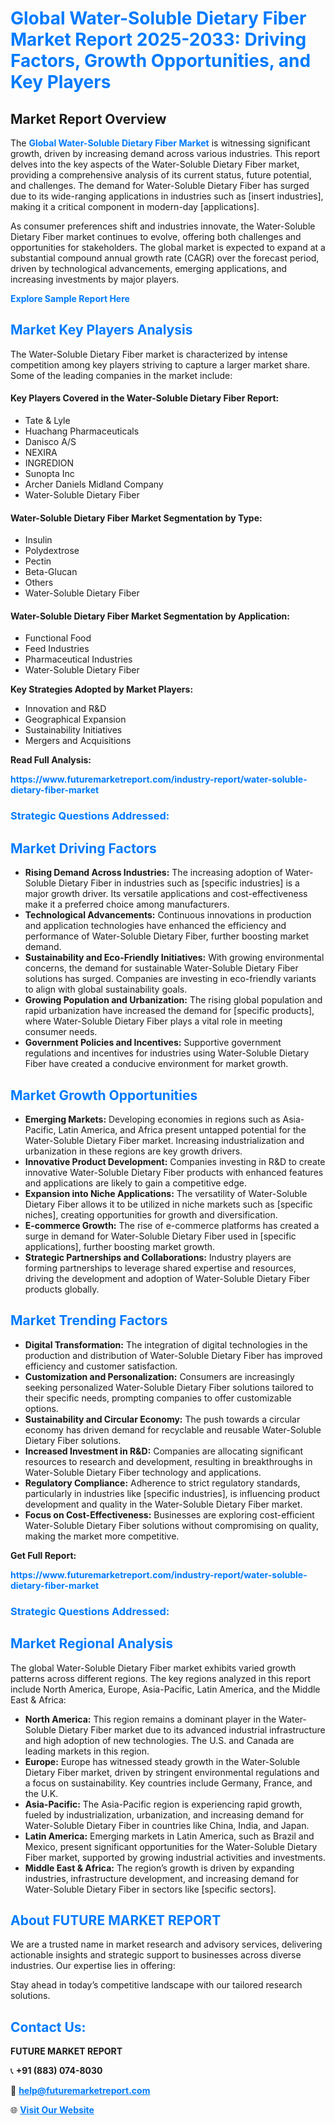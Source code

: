 <h1 style="color: #007BFF;">Global Water-Soluble Dietary Fiber Market Report 2025-2033: Driving Factors, Growth Opportunities, and Key Players</h1>

<section id="overview">
<h2>Market Report Overview</h2>
<p>The <a href="https://www.futuremarketreport.com/industry-report/water-soluble-dietary-fiber-market" style="color: #007BFF; text-decoration: none;"><strong>Global Water-Soluble Dietary Fiber Market</strong></a> is witnessing significant growth, driven by increasing demand across various industries. This report delves into the key aspects of the Water-Soluble Dietary Fiber market, providing a comprehensive analysis of its current status, future potential, and challenges. The demand for Water-Soluble Dietary Fiber has surged due to its wide-ranging applications in industries such as [insert industries], making it a critical component in modern-day [applications].</p>
<p>As consumer preferences shift and industries innovate, the Water-Soluble Dietary Fiber market continues to evolve, offering both challenges and opportunities for stakeholders. The global market is expected to expand at a substantial compound annual growth rate (CAGR) over the forecast period, driven by technological advancements, emerging applications, and increasing investments by major players.</p>
</section>

<section id="overview">
<p><a href="https://www.futuremarketreport.com/request-sample/reportId=98986" style="color: #007BFF; text-decoration: none;"><strong>Explore Sample Report Here</strong></a></p>
</section>

<section id="key-players">
<h2 style="color: #007BFF;">Market Key Players Analysis</h2>
<p>The Water-Soluble Dietary Fiber market is characterized by intense competition among key players striving to capture a larger market share. Some of the leading companies in the market include:</p>
<h4>Key Players Covered in the Water-Soluble Dietary Fiber Report:</h4>
<ul><li>Tate &amp; Lyle</li><li>Huachang Pharmaceuticals</li><li>Danisco A/S</li><li>NEXIRA</li><li>INGREDION</li><li>Sunopta Inc</li><li>Archer Daniels Midland Company</li><li>Water-Soluble Dietary Fiber</li></ul>
<h4>Water-Soluble Dietary Fiber Market Segmentation by Type:</h4>
<ul><li>Insulin</li><li>Polydextrose</li><li>Pectin</li><li>Beta-Glucan</li><li>Others</li><li>Water-Soluble Dietary Fiber</li></ul>

<h4>Water-Soluble Dietary Fiber Market Segmentation by Application:</h4>
<ul><li>Functional Food</li><li>Feed Industries</li><li>Pharmaceutical Industries</li><li>Water-Soluble Dietary Fiber</li></ul>
<p><strong>Key Strategies Adopted by Market Players:</strong></p>
<ul>
<li>Innovation and R&D</li>
<li>Geographical Expansion</li>
<li>Sustainability Initiatives</li>
<li>Mergers and Acquisitions</li>
</ul>
</section>

<section>
<p><strong>Read Full Analysis: </strong></p><a href="https://www.futuremarketreport.com/industry-report/water-soluble-dietary-fiber-market" style="color: #007BFF; text-decoration: none;"><strong>https://www.futuremarketreport.com/industry-report/water-soluble-dietary-fiber-market</strong></a>
<h3 style="color: #007BFF;">Strategic Questions Addressed:</h3>
</section>

<section id="driving-factors">
<h2 style="color: #007BFF;">Market Driving Factors</h2>
<ul>
<li><strong>Rising Demand Across Industries:</strong> The increasing adoption of Water-Soluble Dietary Fiber in industries such as [specific industries] is a major growth driver. Its versatile applications and cost-effectiveness make it a preferred choice among manufacturers.</li>
<li><strong>Technological Advancements:</strong> Continuous innovations in production and application technologies have enhanced the efficiency and performance of Water-Soluble Dietary Fiber, further boosting market demand.</li>
<li><strong>Sustainability and Eco-Friendly Initiatives:</strong> With growing environmental concerns, the demand for sustainable Water-Soluble Dietary Fiber solutions has surged. Companies are investing in eco-friendly variants to align with global sustainability goals.</li>
<li><strong>Growing Population and Urbanization:</strong> The rising global population and rapid urbanization have increased the demand for [specific products], where Water-Soluble Dietary Fiber plays a vital role in meeting consumer needs.</li>
<li><strong>Government Policies and Incentives:</strong> Supportive government regulations and incentives for industries using Water-Soluble Dietary Fiber have created a conducive environment for market growth.</li>
</ul>
</section>

<section id="growth-opportunities">
<h2 style="color: #007BFF;">Market Growth Opportunities</h2>
<ul>
<li><strong>Emerging Markets:</strong> Developing economies in regions such as Asia-Pacific, Latin America, and Africa present untapped potential for the Water-Soluble Dietary Fiber market. Increasing industrialization and urbanization in these regions are key growth drivers.</li>
<li><strong>Innovative Product Development:</strong> Companies investing in R&D to create innovative Water-Soluble Dietary Fiber products with enhanced features and applications are likely to gain a competitive edge.</li>
<li><strong>Expansion into Niche Applications:</strong> The versatility of Water-Soluble Dietary Fiber allows it to be utilized in niche markets such as [specific niches], creating opportunities for growth and diversification.</li>
<li><strong>E-commerce Growth:</strong> The rise of e-commerce platforms has created a surge in demand for Water-Soluble Dietary Fiber used in [specific applications], further boosting market growth.</li>
<li><strong>Strategic Partnerships and Collaborations:</strong> Industry players are forming partnerships to leverage shared expertise and resources, driving the development and adoption of Water-Soluble Dietary Fiber products globally.</li>
</ul>
</section>

<section id="trending-factors">
<h2 style="color: #007BFF;">Market Trending Factors</h2>
<ul>
<li><strong>Digital Transformation:</strong> The integration of digital technologies in the production and distribution of Water-Soluble Dietary Fiber has improved efficiency and customer satisfaction.</li>
<li><strong>Customization and Personalization:</strong> Consumers are increasingly seeking personalized Water-Soluble Dietary Fiber solutions tailored to their specific needs, prompting companies to offer customizable options.</li>
<li><strong>Sustainability and Circular Economy:</strong> The push towards a circular economy has driven demand for recyclable and reusable Water-Soluble Dietary Fiber solutions.</li>
<li><strong>Increased Investment in R&D:</strong> Companies are allocating significant resources to research and development, resulting in breakthroughs in Water-Soluble Dietary Fiber technology and applications.</li>
<li><strong>Regulatory Compliance:</strong> Adherence to strict regulatory standards, particularly in industries like [specific industries], is influencing product development and quality in the Water-Soluble Dietary Fiber market.</li>
<li><strong>Focus on Cost-Effectiveness:</strong> Businesses are exploring cost-efficient Water-Soluble Dietary Fiber solutions without compromising on quality, making the market more competitive.</li>
</ul>
</section>

<section>
<p><strong>Get Full Report: </strong></p><a href="https://www.futuremarketreport.com/industry-report/water-soluble-dietary-fiber-market" style="color: #007BFF; text-decoration: none;"><strong>https://www.futuremarketreport.com/industry-report/water-soluble-dietary-fiber-market</strong></a>
<h3 style="color: #007BFF;">Strategic Questions Addressed:</h3>
</section>


<section id="regional-analysis">
<h2 style="color: #007BFF;">Market Regional Analysis</h2>
<p>The global Water-Soluble Dietary Fiber market exhibits varied growth patterns across different regions. The key regions analyzed in this report include North America, Europe, Asia-Pacific, Latin America, and the Middle East & Africa:</p>
<ul>
<li><strong>North America:</strong> This region remains a dominant player in the Water-Soluble Dietary Fiber market due to its advanced industrial infrastructure and high adoption of new technologies. The U.S. and Canada are leading markets in this region.</li>
<li><strong>Europe:</strong> Europe has witnessed steady growth in the Water-Soluble Dietary Fiber market, driven by stringent environmental regulations and a focus on sustainability. Key countries include Germany, France, and the U.K.</li>
<li><strong>Asia-Pacific:</strong> The Asia-Pacific region is experiencing rapid growth, fueled by industrialization, urbanization, and increasing demand for Water-Soluble Dietary Fiber in countries like China, India, and Japan.</li>
<li><strong>Latin America:</strong> Emerging markets in Latin America, such as Brazil and Mexico, present significant opportunities for the Water-Soluble Dietary Fiber market, supported by growing industrial activities and investments.</li>
<li><strong>Middle East & Africa:</strong> The region’s growth is driven by expanding industries, infrastructure development, and increasing demand for Water-Soluble Dietary Fiber in sectors like [specific sectors].</li>
</ul>
</section>

<footer>
<h2 style="color: #007BFF;">About FUTURE MARKET REPORT</h2>
<p>We are a trusted name in market research and advisory services, delivering actionable insights and strategic support to businesses across diverse industries. Our expertise lies in offering:</p>

<p>Stay ahead in today’s competitive landscape with our tailored research solutions.</p>

<h2 style="color: #007BFF;">Contact Us:</h2>
<p><strong>FUTURE MARKET REPORT</strong></p>
<p>📞 <strong>+91 (883) 074-8030</strong></p>
<p>📧 <strong><a href="mailto:help@futuremarketreport.com" style="color: #007BFF;">help@futuremarketreport.com</a></strong></p>
<p>🌐 <strong><a href="https://www.futuremarketreport.com/" style="color: #007BFF;">Visit Our Website</a></strong></p>
</footer>